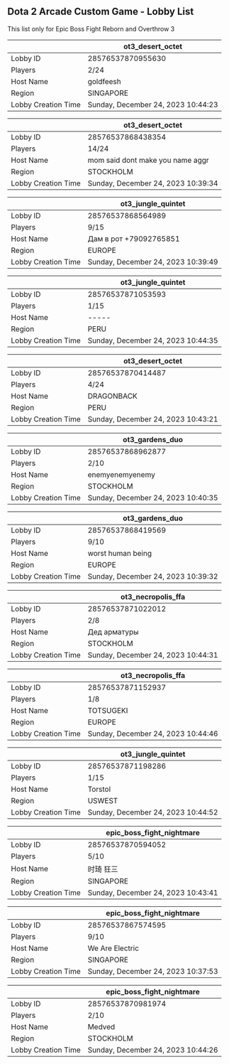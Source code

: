 ## Dota 2 Arcade Custom Game - Lobby List

This list only for Epic Boss Fight Reborn and Overthrow 3

|  | ot3_desert_octet |
| ------ | ------ |
| Lobby ID | 28576537870955630 |
| Players | 2/24 |
| Host Name | goldfeesh |
| Region | SINGAPORE |
| Lobby Creation Time | Sunday, December 24, 2023 10:44:23 |


|  | ot3_desert_octet |
| ------ | ------ |
| Lobby ID | 28576537868438354 |
| Players | 14/24 |
| Host Name | mom said dont make you name aggr |
| Region | STOCKHOLM |
| Lobby Creation Time | Sunday, December 24, 2023 10:39:34 |


|  | ot3_jungle_quintet |
| ------ | ------ |
| Lobby ID | 28576537868564989 |
| Players | 9/15 |
| Host Name | Дам в рот +79092765851 |
| Region | EUROPE |
| Lobby Creation Time | Sunday, December 24, 2023 10:39:49 |


|  | ot3_jungle_quintet |
| ------ | ------ |
| Lobby ID | 28576537871053593 |
| Players | 1/15 |
| Host Name | ----- |
| Region | PERU |
| Lobby Creation Time | Sunday, December 24, 2023 10:44:35 |


|  | ot3_desert_octet |
| ------ | ------ |
| Lobby ID | 28576537870414487 |
| Players | 4/24 |
| Host Name | DRAGONBACK |
| Region | PERU |
| Lobby Creation Time | Sunday, December 24, 2023 10:43:21 |


|  | ot3_gardens_duo |
| ------ | ------ |
| Lobby ID | 28576537868962877 |
| Players | 2/10 |
| Host Name | enemyenemyenemy |
| Region | STOCKHOLM |
| Lobby Creation Time | Sunday, December 24, 2023 10:40:35 |


|  | ot3_gardens_duo |
| ------ | ------ |
| Lobby ID | 28576537868419569 |
| Players | 9/10 |
| Host Name | worst human being |
| Region | EUROPE |
| Lobby Creation Time | Sunday, December 24, 2023 10:39:32 |


|  | ot3_necropolis_ffa |
| ------ | ------ |
| Lobby ID | 28576537871022012 |
| Players | 2/8 |
| Host Name | Дед арматуры |
| Region | STOCKHOLM |
| Lobby Creation Time | Sunday, December 24, 2023 10:44:31 |


|  | ot3_necropolis_ffa |
| ------ | ------ |
| Lobby ID | 28576537871152937 |
| Players | 1/8 |
| Host Name | TOTSUGEKI |
| Region | EUROPE |
| Lobby Creation Time | Sunday, December 24, 2023 10:44:46 |


|  | ot3_jungle_quintet |
| ------ | ------ |
| Lobby ID | 28576537871198286 |
| Players | 1/15 |
| Host Name | Torstol |
| Region | USWEST |
| Lobby Creation Time | Sunday, December 24, 2023 10:44:52 |


|  | epic_boss_fight_nightmare |
| ------ | ------ |
| Lobby ID | 28576537870594052 |
| Players | 5/10 |
| Host Name | 时琦 狂三 |
| Region | SINGAPORE |
| Lobby Creation Time | Sunday, December 24, 2023 10:43:41 |


|  | epic_boss_fight_nightmare |
| ------ | ------ |
| Lobby ID | 28576537867574595 |
| Players | 9/10 |
| Host Name | We Are Electric |
| Region | SINGAPORE |
| Lobby Creation Time | Sunday, December 24, 2023 10:37:53 |


|  | epic_boss_fight_nightmare |
| ------ | ------ |
| Lobby ID | 28576537870981974 |
| Players | 2/10 |
| Host Name | Medved |
| Region | STOCKHOLM |
| Lobby Creation Time | Sunday, December 24, 2023 10:44:26 |


